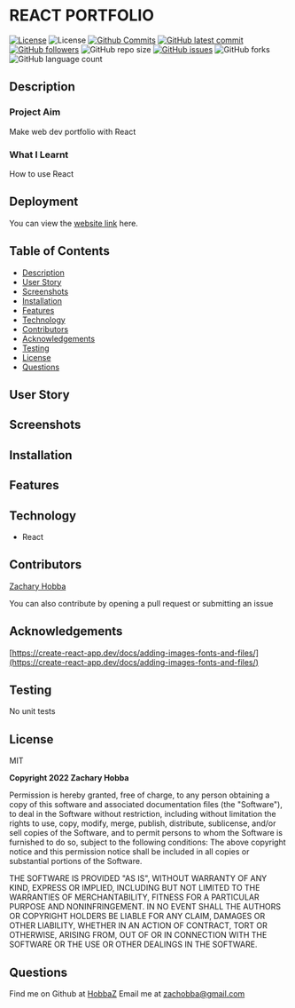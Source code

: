 # REACT PORTFOLIO

[![License](https://img.shields.io/badge/License-MIT-blue.svg)](https://choosealicense.com/licenses/mit/)
![License](https://img.shields.io/badge/Made%20with-React-darkgreen.svg)
[![Github Commits](https://img.shields.io/github/commit-activity/w/HobbaZ/react-portfolio)](https://github.com/HobbaZ/react-portfolio/commits)
[![GitHub latest commit](https://img.shields.io/github/last-commit/HobbaZ/react-portfolio)](https://github.com/HobbaZ/react-portfolio/branches)
[![GitHub followers](https://img.shields.io/github/followers/HobbaZ.svg)]()
![GitHub repo size](https://img.shields.io/github/repo-size/HobbaZ/react-portfolio)
[![GitHub issues](https://img.shields.io/github/issues/HobbaZ/react-portfolio)](https://img.shields.io/github/issues/HobbaZ/react-portfolio)
![GitHub forks](https://img.shields.io/github/forks/HobbaZ/react-portfolio)
![GitHub language count](https://img.shields.io/github/languages/count/HobbaZ/react-portfolio)

## Description
### Project Aim ###
Make web dev portfolio with React

### What I Learnt ###
How to use React

## Deployment
You can view the [website link](https://github.com/HobbaZ/react-portfolio) here. 


## Table of Contents
- [Description](#description)
- [User Story](#user-story)
- [Screenshots](#screenshots)
- [Installation](#installation)
- [Features](#features)
- [Technology](#technology)
- [Contributors](#contributors)
- [Acknowledgements](#acknowledgements)
- [Testing](#testing)
- [License](#license)
- [Questions](#questions)

## User Story


## Screenshots

## Installation

## Features

## Technology
- React

## Contributors
[Zachary Hobba](https://github.com/HobbaZ)

You can also contribute by opening a pull request or submitting an issue

## Acknowledgements
[https://create-react-app.dev/docs/adding-images-fonts-and-files/](https://create-react-app.dev/docs/adding-images-fonts-and-files/)

## Testing
No unit tests

## License

MIT

**Copyright 2022 Zachary Hobba**

Permission is hereby granted, free of charge, to any person obtaining a copy of this software and associated documentation files (the "Software"), to deal in the Software without restriction, including without limitation the rights to use, copy, modify, merge, publish, distribute, sublicense, and/or sell copies of the Software, and to permit persons to whom the Software is furnished to do so, subject to the following conditions:
The above copyright notice and this permission notice shall be included in all copies or substantial portions of the Software.
    
THE SOFTWARE IS PROVIDED "AS IS", WITHOUT WARRANTY OF ANY KIND, EXPRESS OR IMPLIED, INCLUDING BUT NOT LIMITED TO THE WARRANTIES OF MERCHANTABILITY, FITNESS FOR A PARTICULAR PURPOSE AND NONINFRINGEMENT. IN NO EVENT SHALL THE AUTHORS OR COPYRIGHT HOLDERS BE LIABLE FOR ANY CLAIM, DAMAGES OR OTHER LIABILITY, WHETHER IN AN ACTION OF CONTRACT, TORT OR OTHERWISE, ARISING FROM, OUT OF OR IN CONNECTION WITH THE SOFTWARE OR THE USE OR OTHER DEALINGS IN THE SOFTWARE.

## Questions

Find me on Github at [HobbaZ](https://github.com/HobbaZ)
Email me at [zachobba@gmail.com](zachobba@gmail.com)